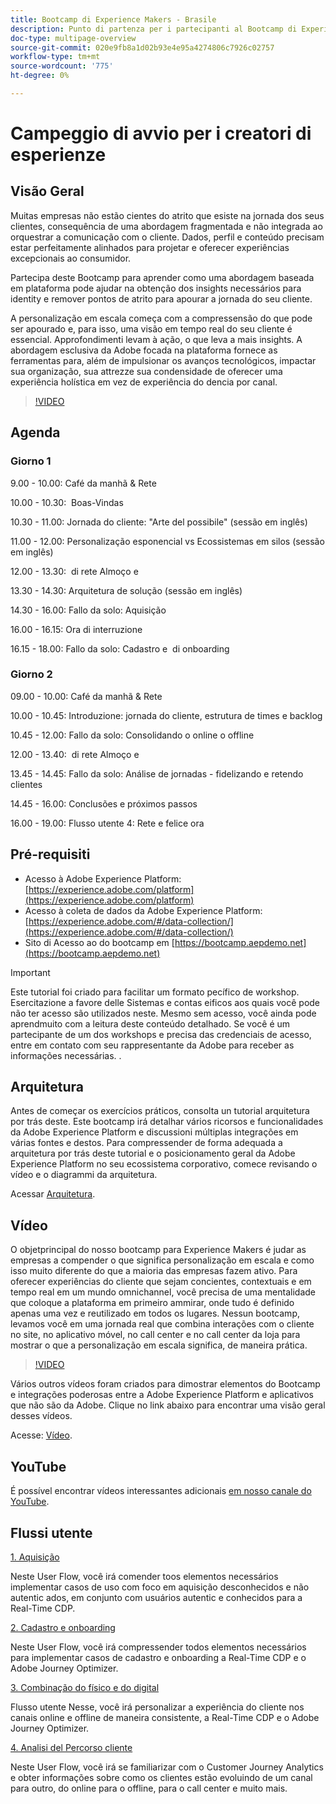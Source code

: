 ```yaml
---
title: Bootcamp di Experience Makers - Brasile
description: Punto di partenza per i partecipanti al Bootcamp di Experience Makers
doc-type: multipage-overview
source-git-commit: 020e9fb8a1d02b93e4e95a4274806c7926c02757
workflow-type: tm+mt
source-wordcount: '775'
ht-degree: 0%

---
```


# Campeggio di avvio per i creatori di esperienze

## Visão Geral

Muitas empresas não estão cientes do atrito que esiste na jornada dos seus clientes, consequência de uma abordagem fragmentada e não integrada ao orquestrar a comunicação com o cliente. Dados, perfil e conteúdo precisam estar perfeitamente alinhados para projetar e oferecer experiências excepcionais ao consumidor.

Partecipa deste Bootcamp para aprender como uma abordagem baseada em plataforma pode ajudar na obtenção dos insights necessários para identity e remover pontos de atrito para apourar a jornada do seu cliente.

A personalização em escala começa com a compressensão do que pode ser apourado e, para isso, uma visão em tempo real do seu cliente é essencial. Approfondimenti levam à ação, o que leva a mais insights. A abordagem esclusiva da Adobe focada na plataforma fornece as ferramentas para, além de impulsionar os avanços tecnológicos, impactar sua organização, sua attrezze sua condensidade de oferecer uma experiência holística em vez de experiência do dencia por canal.

>[!VIDEO](https://video.tv.adobe.com/v/344962?quality=12&enable=on)

## Agenda

### Giorno 1

9.00 - 10.00: Café da manhã &amp; Rete

10.00 - 10.30: &#x200B; Boas-Vindas

10.30 - 11.00: Jornada do cliente: &quot;Arte del possibile&quot; (sessão em inglês) &#x200B;

11.00 - 12.00: Personalização esponencial vs Ecossistemas em silos (sessão em inglês) &#x200B;

12.00 - 13.30: &#x200B; di rete Almoço e

13.30 - 14.30: Arquitetura de solução (sessão em inglês) &#x200B;

14.30 - 16.00: Fallo da solo: Aquisição &#x200B;

16.00 - 16.15: Ora di interruzione

16.15 - 18.00: Fallo da solo: Cadastro e &#x200B; di onboarding


### Giorno 2

09.00 - 10.00: Café da manhã &amp; Rete

10.00 - 10.45: Introduzione: jornada do cliente, estrutura de times e backlog

10.45 - 12.00: Fallo da solo: Consolidando o online o offline

12.00 - 13.40: &#x200B; di rete Almoço e

13.45 - 14.45: Fallo da solo: Análise de jornadas - fidelizando e retendo clientes

14.45 - 16.00: Conclusões e próximos passos

16.00 - 19.00: Flusso utente 4: Rete e felice ora


## Pré-requisiti

- Acesso à Adobe Experience Platform: [https://experience.adobe.com/platform](https://experience.adobe.com/platform)
- Acesso à coleta de dados da Adobe Experience Platform: [https://experience.adobe.com/#/data-collection/](https://experience.adobe.com/#/data-collection/)
- Sito di Acesso ao do bootcamp em [https://bootcamp.aepdemo.net](https://bootcamp.aepdemo.net)

>[!IMPORTANT]
>
>Este tutorial foi criado para facilitar um formato pecífico de workshop. Esercitazione a favore delle Sistemas e contas eificos aos quais você pode não ter acesso são utilizados neste. Mesmo sem acesso, você ainda pode aprendmuito com a leitura deste conteúdo detalhado. Se você é um partecipante de um dos workshops e precisa das credenciais de acesso, entre em contato com seu rappresentante da Adobe para receber as informações necessárias. .

## Arquitetura

Antes de começar os exercícios práticos, consolta un tutorial arquitetura por trás deste. Este bootcamp irá detalhar vários ricorsos e funcionalidades da Adobe Experience Platform e discussioni múltiplas integrações em várias fontes e destos. Para compressender de forma adequada a arquitetura por trás deste tutorial e o posicionamento geral da Adobe Experience Platform no seu ecossistema corporativo, comece revisando o vídeo e o diagrammi da arquitetura.

Acessar [Arquitetura](https://experienceleague.adobe.com/docs/platform-learn/comprehensive-technical-tutorial-v22/architecture.html?lang=pt-BR).

## Vídeo

O objetprincipal do nosso bootcamp para Experience Makers é judar as empresas a compender o que significa personalização em escala e como isso muito diferente do que a maioria das empresas fazem ativo. Para oferecer experiências do cliente que sejam concientes, contextuais e em tempo real em um mundo omnichannel, você precisa de uma mentalidade que coloque a plataforma em primeiro ammirar, onde tudo é definido apenas uma vez e reutilizado em todos os lugares. Nessun bootcamp, levamos você em uma jornada real que combina interações com o cliente no site, no aplicativo móvel, no call center e no call center da loja para mostrar o que a personalização em escala significa, de maneira prática.

>[!VIDEO](https://video.tv.adobe.com/v/345446?quality=12&enable=on)

Vários outros vídeos foram criados para dimostrar elementos do Bootcamp e integrações poderosas entre a Adobe Experience Platform e aplicativos que não são da Adobe. Clique no link abaixo para encontrar uma visão geral desses vídeos.

Acesse: [Vídeo](https://experienceleague.adobe.com/docs/platform-learn/comprehensive-technical-tutorial-v22/videos.html?lang=pt-BR).

## YouTube

É possível encontrar vídeos interessantes adicionais [em nosso canale do YouTube](https://www.youtube.com/channel/UCUKG2dkZ9pYuZUPebQ21jUw).

## Flussi utente

[1. Aquisição](./uc/uc1/uc1.md)

Neste User Flow, você irá comender toos elementos necessários implementar casos de uso com foco em aquisição desconhecidos e não autentic ados, em conjunto com usuários autentic e conhecidos para a Real-Time CDP.

[2. Cadastro e onboarding](./uc/uc2/uc2.md)

Neste User Flow, você irá compressender todos elementos necessários para implementar casos de cadastro e onboarding a Real-Time CDP e o Adobe Journey Optimizer.

[3. Combinação do físico e do digital ](./uc/uc3/uc3.md)

Flusso utente Nesse, você irá personalizar a experiência do cliente nos canais online e offline de maneira consistente, a Real-Time CDP e o Adobe Journey Optimizer.

[4. Analisi del Percorso cliente](./uc/uc4/uc4.md)

Neste User Flow, você irá se familiarizar com o Customer Journey Analytics e obter informações sobre como os clientes estão evoluindo de um canal para outro, do online para o offline, para o call center e muito mais.
